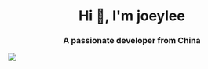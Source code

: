 <h1 align="center">Hi 👋, I'm joeylee</h1>
<h3 align="center">A passionate developer from China</h3>

![](https://github-readme-stats.vercel.app/api?username=joeyleeeeeee97&show_icons=true&hide=stars)
